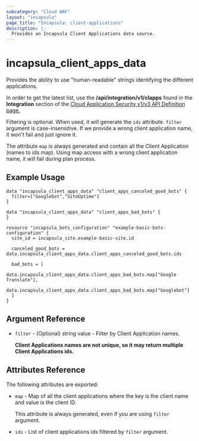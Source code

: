 ```yaml
---
subcategory: "Cloud WAF"
layout: "incapsula"
page_title: "Incapsula: client-applications"
description: |-
  Provides an Incapsula Client Applications data source.
---
```


# incapsula_client_apps_data

Provides the ability to use "human-readable" strings identifying the different applications.<p>
In order to get the latest list, use the <b>/api/integration/v1/clapps</b> found in the <b>Integration</b> section of the
[Cloud Application Security v1/v3 API Definition page.](https://docs.imperva.com/bundle/cloud-application-security/page/cloud-v1-api-definition.htm)

Filtering is optional. When used, it will generate the `ids` attribute.
`filter` argument is case-insensitive. If we provide a wrong client application name, it won't fail and just ignore it.

The attribute `map` is always generated and contain all the Client Application (names to ids map).
Using map access with a wrong client application name, it will fail during plan process.

## Example Usage

```hcl
data "incapsula_client_apps_data" "client_apps_canceled_good_bots" {
  filter=["Googlebot","SiteUptime"]
}

data "incapsula_client_apps_data" "client_apps_bad_bots" {
}

resource "incapsula_bots_configuration" "example-basic-bots-configuration" {
  site_id = incapsula_site.example-basic-site.id
  
  canceled_good_bots = data.incapsula_client_apps_data.client_apps_canceled_good_bots.ids

  bad_bots = [
        data.incapsula_client_apps_data.client_apps_bad_bots.map["Google Translate"],
        data.incapsula_client_apps_data.client_apps_bad_bots.map["Googlebot"]
  ]
}
```

## Argument Reference

* `filter` - (Optional) string value - Filter by Client Application names.

  <b>Client Applications names are not unique, so it may return multiple Client Applications ids.</b>


## Attributes Reference

The following attributes are exported:

* `map` - Map of all the client applications where the key is the client name and value is the client ID.
 
  This attribute is always generated, even if you are using `filter` argument.

* `ids` - List of client applications ids filtered by `filter` argument.